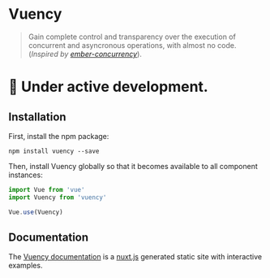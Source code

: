 # Vuency  

> Gain complete control and transparency over the execution of concurrent and asyncronous operations, with almost no code. (*Inspired by [ember-concurrency](https://github.com/machty/ember-concurrency)*).

# 🚧 Under active development.

## Installation

First, install the npm package:

`npm install vuency --save`

Then, install Vuency globally so that it becomes available to all component instances:

```js
import Vue from 'vue'
import Vuency from 'vuency'

Vue.use(Vuency)
```

## Documentation

The [Vuency documentation](https://vuency.alidcastano.com) is a [nuxt.js](https://github.com/nuxt/nuxt.js) generated static site with interactive examples.
